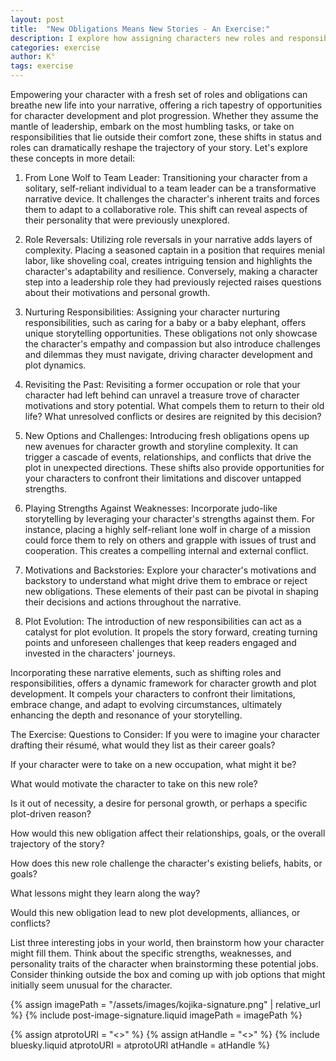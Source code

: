 ```yaml
---
layout: post
title:  "New Obligations Means New Stories - An Exercise:"
description: I explore how assigning characters new roles and responsibilities can deepen narratives and drive character development. Through eight key approaches - from transforming lone wolves into leaders to creating strategic role reversals - I demonstrate how changing a character's obligations creates opportunities for growth and conflict. I've included specific questions to help writers think through how new roles might affect their characters' motivations, relationships and story arcs, encouraging exploration of unexpected career paths that challenge characters' existing traits and beliefs.
categories: exercise
author: K°
tags: exercise
---
```


Empowering your character with a fresh set of roles and obligations can breathe new life into your narrative, offering a rich tapestry of opportunities for character development and plot progression. Whether they assume the mantle of leadership, embark on the most humbling tasks, or take on responsibilities that lie outside their comfort zone, these shifts in status and roles can dramatically reshape the trajectory of your story. Let's explore these concepts in more detail:

1. From Lone Wolf to Team Leader:
   Transitioning your character from a solitary, self-reliant individual to a team leader can be a transformative narrative device. It challenges the character's inherent traits and forces them to adapt to a collaborative role. This shift can reveal aspects of their personality that were previously unexplored.

2. Role Reversals:
   Utilizing role reversals in your narrative adds layers of complexity. Placing a seasoned captain in a position that requires menial labor, like shoveling coal, creates intriguing tension and highlights the character's adaptability and resilience. Conversely, making a character step into a leadership role they had previously rejected raises questions about their motivations and personal growth.

3. Nurturing Responsibilities:
   Assigning your character nurturing responsibilities, such as caring for a baby or a baby elephant, offers unique storytelling opportunities. These obligations not only showcase the character's empathy and compassion but also introduce challenges and dilemmas they must navigate, driving character development and plot dynamics.

4. Revisiting the Past:
   Revisiting a former occupation or role that your character had left behind can unravel a treasure trove of character motivations and story potential. What compels them to return to their old life? What unresolved conflicts or desires are reignited by this decision?

5. New Options and Challenges:
   Introducing fresh obligations opens up new avenues for character growth and storyline complexity. It can trigger a cascade of events, relationships, and conflicts that drive the plot in unexpected directions. These shifts also provide opportunities for your characters to confront their limitations and discover untapped strengths.

6. Playing Strengths Against Weaknesses:
   Incorporate judo-like storytelling by leveraging your character's strengths against them. For instance, placing a highly self-reliant lone wolf in charge of a mission could force them to rely on others and grapple with issues of trust and cooperation. This creates a compelling internal and external conflict.

7. Motivations and Backstories:
   Explore your character's motivations and backstory to understand what might drive them to embrace or reject new obligations. These elements of their past can be pivotal in shaping their decisions and actions throughout the narrative.

8. Plot Evolution:
   The introduction of new responsibilities can act as a catalyst for plot evolution. It propels the story forward, creating turning points and unforeseen challenges that keep readers engaged and invested in the characters' journeys.

Incorporating these narrative elements, such as shifting roles and responsibilities, offers a dynamic framework for character growth and plot development. It compels your characters to confront their limitations, embrace change, and adapt to evolving circumstances, ultimately enhancing the depth and resonance of your storytelling.

The Exercise:
Questions to Consider:
If you were to imagine your character drafting their résumé, what would they list as their career goals?

If your character were to take on a new occupation, what might it be?

What would motivate the character to take on this new role?

Is it out of necessity, a desire for personal growth, or perhaps a specific plot-driven reason?

How would this new obligation affect their relationships, goals, or the overall trajectory of the story?

How does this new role challenge the character's existing beliefs, habits, or goals?

What lessons might they learn along the way?

Would this new obligation lead to new plot developments, alliances, or conflicts?

List three interesting jobs in your world, then brainstorm how your character might fill them. Think about the specific strengths, weaknesses, and personality traits of the character when brainstorming these potential jobs. Consider thinking outside the box and coming up with job options that might initially seem unusual for the character.

<!-- signature -->
{% assign imagePath = "/assets/images/kojika-signature.png" | relative_url %}
{% include post-image-signature.liquid imagePath = imagePath %}

<!-- comments -->
{% assign atprotoURI = "<<atprotoURI>>" %}
{% assign atHandle = "<<atHandle>>" %}
{% include bluesky.liquid atprotoURI = atprotoURI atHandle = atHandle %}